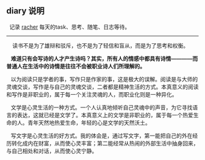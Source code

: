 ## diary 说明

&nbsp;&nbsp;记录 [racher](resume.md) 每天的task、思考、随笔、日志等待。

*** 

&nbsp;&nbsp;&nbsp;&nbsp;读书不是为了雄辩和驳斥，也不是为了轻信和盲从，而是为了思考和权衡。

&nbsp;&nbsp; **难道只有会写诗的人才产生诗吗？其实，所有人的情感中都具有诗情————而普通人在生活中的诗情是往往不会被职业诗人们所理解的。**

&nbsp;&nbsp; 以为阅读只是学者的事，写作只是作家的事，这是极大的误解。阅读是与大师的灵魂交谈，写作是与自己的灵魂交谈，二者都是精神生活的方式。本真意义的阅读和写作是非职业的，属于每一个关注灵魂的人，而职业化则是一种异化。

&nbsp;&nbsp; 文学是心灵生活的一种方式。一个人认真地倾听自己灵魂中的声音，为它寻找语言的表达，这就已经是文学了。本真意义上的文学是非职业的，属于每一个热爱生命的人。青年天然地热爱生命，年轻的心是文学的天然沃土。

&nbsp;&nbsp; 写文字是心灵生活的好方式。我的体会是，通过写文字，第一能把自己的外在经历转化成内在财富，从而使心灵丰富；第二能经常从热闹的外部生活中抽身回来，与自己相处和对话，从而使心灵宁静。


